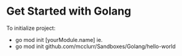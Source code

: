 # Get Started with Golang

To initialize project:
 - go mod init [yourModule.name]
 ie.
 - go mod init github.com/mcclurr/Sandboxes/Golang/hello-world



